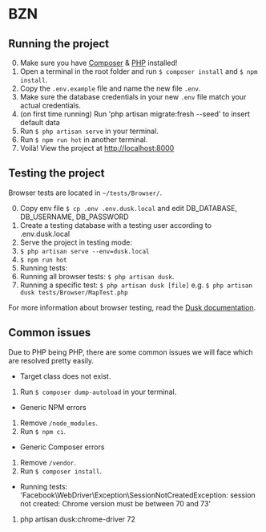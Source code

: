 # BZN

## Running the project
0. Make sure you have [Composer](https://getcomposer.org/) & [PHP](https://www.php.net/downloads) installed!
1. Open a terminal in the root folder and run `$ composer install` and `$ npm install`.
2. Copy the `.env.example` file and name the new file `.env`.
3. Make sure the database credentials in your new `.env` file match your actual credentials.
4. (on first time running) Run 'php artisan migrate:fresh --seed' to insert default data
4. Run `$ php artisan serve` in your terminal.
4. Run `$ npm run hot` in another terminal.
5. Voilà! View the project at [http://localhost:8000](http://localhost:8000)

## Testing the project
Browser tests are located in `~/tests/Browser/`.

0. Copy env file `$ cp .env .env.dusk.local` and edit DB_DATABASE, DB_USERNAME, DB_PASSWORD
1. Create a testing database with a testing user according to .env.dusk.local
2. Serve the project in testing mode: 
  1. `$ php artisan serve --env=dusk.local`
  2. `$ npm run hot`
3. Running tests:
  1. Running all browser tests: `$ php artisan dusk`.
  2. Running a specific test: `$ php artisan dusk [file]` e.g. `$ php artisan dusk tests/Browser/MapTest.php`

For more information about browser testing, read the [Dusk documentation](https://laravel.com/docs/6.x/dusk).

## Common issues
Due to PHP being PHP, there are some common issues we will face which are resolved pretty easily.

- Target class does not exist.
1. Run `$ composer dump-autoload` in your terminal.

- Generic NPM errors
1. Remove `/node_modules`.
2. Run `$ npm ci`.

- Generic Composer errors
1. Remove `/vendor`.
2. Run `$ composer install`.

- Running tests: 'Facebook\WebDriver\Exception\SessionNotCreatedException: session not created: Chrome version must be between 70 and 73'
1. php artisan dusk:chrome-driver 72